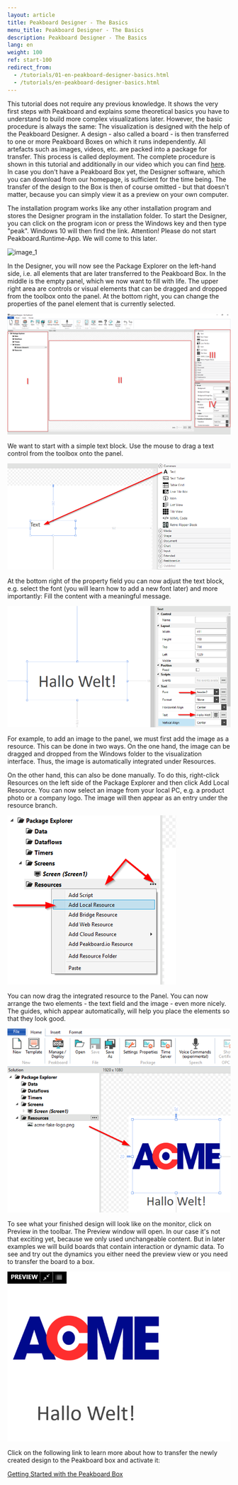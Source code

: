 ```yaml
---
layout: article
title: Peakboard Designer - The Basics
menu_title: Peakboard Designer - The Basics
description: Peakboard Designer - The Basics
lang: en
weight: 100
ref: start-100
redirect_from:
  - /tutorials/01-en-peakboard-designer-basics.html
  - /tutorials/en-peakboard-designer-basics.html
---
```


This tutorial does not require any previous knowledge. It shows the very first steps with Peakboard and explains some theoretical basics you have to understand to build more complex visualizations later. However, the basic procedure is always the same: The visualization is designed with the help of the Peakboard Designer. A design - also called a board - is then transferred to one or more Peakboard Boxes on which it runs independently. All artefacts such as images, videos, etc. are packed into a package for transfer. This process is called deployment. The complete procedure is shown in this tutorial and additionally in our video which you can find [here](/video_tutorials/01-en-first-steps.html). In case you don't have a Peakboard Box yet, the Designer software, which you can download from our homepage, is sufficient for the time being. The transfer of the design to the Box is then of course omitted - but that doesn't matter, because you can simply view it as a preview on your own computer.

The installation program works like any other installation program and stores the Designer program in the installation folder. To start the Designer, you can click on the program icon or press the Windows key and then type "peak". Windows 10 will then find the link. Attention! Please do not start Peakboard.Runtime-App. We will come to this later.

![image_1](/assets/images/Tutorial/Basics/TutorialBasics01.png)

In the Designer, you will now see the Package Explorer on the left-hand side, i.e. all elements that are later transferred to the Peakboard Box. In the middle is the empty panel, which we now want to fill with life. The upper right area are controls or visual elements that can be dragged and dropped from the toolbox onto the panel. At the bottom right, you can change the properties of the panel element that is currently selected.

![image_1](/assets/images/Tutorial/Basics/TutorialBasics02.png)

We want to start with a simple text block. Use the mouse to drag a text control from the toolbox onto the panel.

![image_1](/assets/images/Tutorial/Basics/TutorialBasics03.png)

At the bottom right of the property field you can now adjust the text block, e.g. select the font (you will learn how to add a new font later) and more importantly: Fill the content with a meaningful message.

![image_1](/assets/images/Tutorial/Basics/TutorialBasics04.png)

For example, to add an image to the panel, we must first add the image as a resource. This can be done in two ways.
On the one hand, the image can be dragged and dropped from the Windows folder to the visualization interface. Thus, the image is automatically integrated under Resources. 

On the other hand, this can also be done manually. To do this, right-click Resources on the left side of the Package Explorer and then click Add Local Resource. You can now select an image from your local PC, e.g. a product photo or a company logo. The image will then appear as an entry under the resource branch.

![image_1](/assets/images/Tutorial/Basics/TutorialBasics05.png)

You can now drag the integrated resource to the Panel.
You can now arrange the two elements - the text field and the image - even more nicely. The guides, which appear automatically, will help you place the elements so that they look good.

![image_1](/assets/images/Tutorial/Basics/TutorialBasics06.png)

To see what your finished design will look like on the monitor, click on Preview in the toolbar. The Preview window will open. In our case it's not that exciting yet, because we only used unchangeable content. But in later examples we will build boards that contain interaction or dynamic data. To see and try out the dynamics you either need the preview view or you need to transfer the board to a box.

![image_1](/assets/images/Tutorial/Basics/TutorialBasics07.png)

Click on the following link to learn more about how to transfer the newly created design to the Peakboard box and activate it:

[Getting Started with the Peakboard Box](/tutorials/02-en-peakboard-connecting.html)
